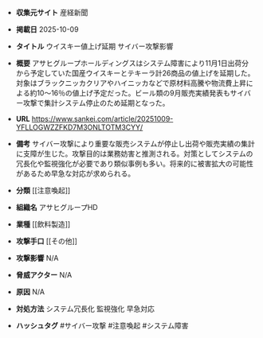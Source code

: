 - **収集元サイト**
産経新聞

- **掲載日**
2025-10-09

- **タイトル**
ウイスキー値上げ延期 サイバー攻撃影響

- **概要**
アサヒグループホールディングスはシステム障害により11月1日出荷分から予定していた国産ウイスキーとテキーラ計26商品の値上げを延期した。対象はブラックニッカクリアやハイニッカなどで原材料高騰や物流費上昇による約10～16％の値上げ予定だった。ビール類の9月販売実績発表もサイバー攻撃で集計システム停止のため延期となった。

- **URL**
https://www.sankei.com/article/20251009-YFLLOGWZZFKD7M3ONLTOTM3CYY/

- **備考**
サイバー攻撃により重要な販売システムが停止し出荷や販売実績の集計に支障が生じた。攻撃目的は業務妨害と推測される。対策としてシステムの冗長化や監視強化が必要であり類似事例も多い。将来的に被害拡大の可能性があるため早急な対応が求められる。

- **分類**
[[注意喚起]]

- **組織名**
アサヒグループHD

- **業種**
[[飲料製造]]

- **攻撃手口**
[[その他]]

- **攻撃影響**
N/A

- **脅威アクター**
N/A

- **原因**
N/A

- **対処方法**
システム冗長化 監視強化 早急対応

- **ハッシュタグ**
#サイバー攻撃 #注意喚起 #システム障害

